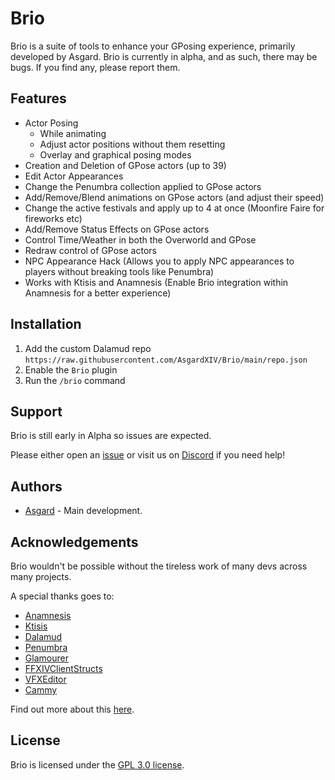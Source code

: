 # Brio
Brio is a suite of tools to enhance your GPosing experience, primarily developed by Asgard.
Brio is currently in alpha, and as such, there may be bugs. If you find any, please report them.

## Features
* Actor Posing
  * While animating
  * Adjust actor positions without them resetting
  * Overlay and graphical posing modes
* Creation and Deletion of GPose actors (up to 39)
* Edit Actor Appearances
* Change the Penumbra collection applied to GPose actors
* Add/Remove/Blend animations on GPose actors (and adjust their speed)
* Change the active festivals and apply up to 4 at once (Moonfire Faire for fireworks etc) 
* Add/Remove Status Effects on GPose actors
* Control Time/Weather in both the Overworld and GPose
* Redraw control of GPose actors
* NPC Appearance Hack (Allows you to apply NPC appearances to players without breaking tools like Penumbra)
* Works with Ktisis and Anamnesis (Enable Brio integration within Anamnesis for a better experience)

## Installation
1. Add the custom Dalamud repo `https://raw.githubusercontent.com/AsgardXIV/Brio/main/repo.json`
2. Enable the `Brio` plugin
3. Run the `/brio` command

## Support
Brio is still early in Alpha so issues are expected.

Please either open an [issue](https://github.com/AsgardXIV/Brio/issues) or visit us on [Discord](https://discord.gg/KvGJCCnG8t) if you need help!

## Authors
* [Asgard](https://github.com/AsgardXIV) - Main development.

## Acknowledgements
Brio wouldn't be possible without the tireless work of many devs across many projects.

A special thanks goes to:
* [Anamnesis](https://github.com/imchillin/Anamnesis)
* [Ktisis](https://github.com/ktisis-tools/Ktisis)
* [Dalamud](https://github.com/goatcorp/Dalamud/)
* [Penumbra](https://github.com/xivdev/Penumbra)
* [Glamourer](https://github.com/Ottermandias/Glamourer)
* [FFXIVClientStructs](https://github.com/aers/FFXIVClientStructs)
* [VFXEditor](https://github.com/0ceal0t/Dalamud-VFXEditor)
* [Cammy](https://github.com/UnknownX7/Cammy)

Find out more about this [here](https://github.com/AsgardXIV/Brio/blob/main/Acknowledgements.md).

## License
Brio is licensed under the [GPL 3.0 license](https://github.com/AsgardXIV/Brio/blob/main/LICENSE).
